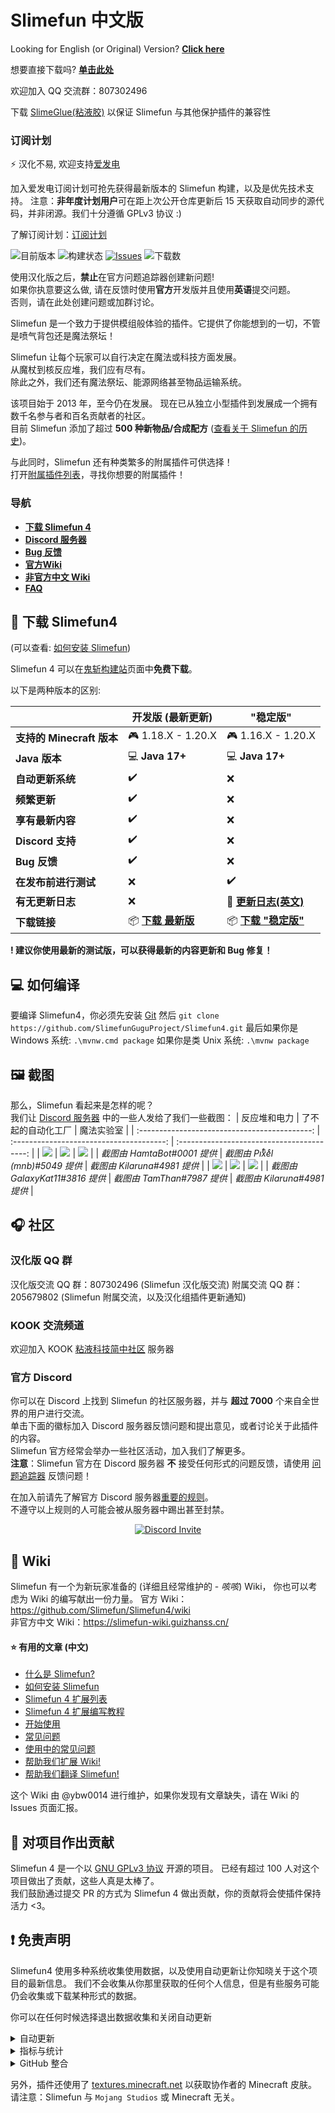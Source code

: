 # Slimefun 中文版

Looking for English (or Original) Version? [**Click here**](https://github.com/Slimefun/Slimefun4/)

想要直接下载吗? [**单击此处**](https://github.com/SlimefunGuguProject/Slimefun4/blob/master/README.md#floppy_disk-下载-slimefun4)

欢迎加入 QQ 交流群：807302496

下载 [SlimeGlue(粘液胶)](https://github.com/Xzavier0722/SlimeGlue/) 以保证 Slimefun 与其他保护插件的兼容性

### 订阅计划

⚡ 汉化不易, 欢迎支持[爱发电](https://afdian.net/a/nora1ncity)

加入爱发电订阅计划可抢先获得最新版本的 Slimefun 构建，以及是优先技术支持。
注意：**非年度计划用户**可在距上次公开仓库更新后 15 天获取自动同步的源代码，并非闭源。我们十分遵循 GPLv3 协议 :)

了解订阅计划：[订阅计划](https://builds.guizhanss.com/sf-subscription)

![目前版本](https://img.shields.io/github/v/release/SlimefunGuguProject/Slimefun4?include_prereleases)
![构建状态](https://builds.guizhanss.com/SlimefunGuguProject/Slimefun4/master/badge.svg)
[![Issues](https://img.shields.io/github/issues/SlimefunGuguProject/Slimefun4.svg?style=popout)](https://github.com/SlimefunGuguProject/Slimefun4/issues)
![下载数](https://img.shields.io/github/downloads/SlimefunGuguProject/Slimefun4/total)

使用汉化版之后，**禁止**在官方问题追踪器创建新问题!  
如果你执意要这么做, 请在反馈时使用**官方**开发版并且使用**英语**提交问题。  
否则，请在此处创建问题或加群讨论。

Slimefun 是一个致力于提供模组般体验的插件。它提供了你能想到的一切，不管是喷气背包还是魔法祭坛！

Slimefun 让每个玩家可以自行决定在魔法或科技方面发展。  
从魔杖到核反应堆，我们应有尽有。  
除此之外，我们还有魔法祭坛、能源网络甚至物品运输系统。

该项目始于 2013 年，至今仍在发展。
现在已从独立小型插件到发展成一个拥有数千名参与者和百名贡献者的社区。  
目前 Slimefun 添加了超过 **500 种新物品/合成配方**
([查看关于 Slimefun 的历史](https://slimefun-wiki.guizhanss.cn/Slimefun-in-a-nutshell))。

与此同时，Slimefun 还有种类繁多的附属插件可供选择！<br>
打开[附属插件列表](https://slimefun-wiki.guizhanss.cn/Addons)，寻找你想要的附属插件！

### 导航

* **[下载 Slimefun 4](#floppy_disk-下载-slimefun4)**
* **[Discord 服务器](#discord)**
* **[Bug 反馈](https://github.com/SlimefunGuguProject/Slimefun4/issues)**
* **[官方Wiki](https://github.com/Slimefun/Slimefun4/wiki)**
* **[非官方中文 Wiki](https://slimefun-wiki.guizhanss.cn/)**
* **[FAQ](https://slimefun-wiki.guizhanss.cn/FAQ)**

## :floppy_disk: 下载 Slimefun4

(可以查看: [如何安装 Slimefun](https://slimefun-wiki.guizhanss.cn/Installing-Slimefun))

Slimefun 4 可以在[鬼斩构建站](https://builds.guizhanss.com)页面中**免费下载**。

以下是两种版本的区别:

|                      | 开发版 (最新更新)                                                                                | "稳定版"                                                                                 |
|----------------------|-------------------------------------------------------------------------------------------|---------------------------------------------------------------------------------------|
| **支持的 Minecraft 版本** | :video_game: 1.18.X - 1.20.X                                                              | :video_game: 1.16.X - 1.20.X                                                          |
| **Java 版本**          | :computer: **Java 17+**                                                                   | :computer: **Java 17+**                                                               |
| **自动更新系统**           | :heavy_check_mark:                                                                        | :x:                                                                                   |
| **频繁更新**             | :heavy_check_mark:                                                                        | :x:                                                                                   |
| **享有最新内容**           | :heavy_check_mark:                                                                        | :x:                                                                                   |
| **Discord 支持**       | :heavy_check_mark:                                                                        | :x:                                                                                   |
| **Bug 反馈**           | :heavy_check_mark:                                                                        | :x:                                                                                   |
| **在发布前进行测试**         | :x:                                                                                       | :heavy_check_mark:                                                                    |
| **有无更新日志**           | :x:                                                                                       | :memo: **[更新日志(英文)](https://github.com/Slimefun/Slimefun4/blob/master/CHANGELOG.md)** |
| **下载链接**             | :package: **[下载 最新版](https://builds.guizhanss.com/SlimefunGuguProject/Slimefun4/master)** | :package: **[下载 "稳定版"](https://builds.guizhanss.com/SlimefunGuguProject/Slimefun4/release)** |

**! 建议你使用最新的测试版，可以获得最新的内容更新和 Bug 修复！**

## :computer: 如何编译
要编译 Slimefun4，你必须先安装 [Git](https://git-scm.com/)
然后 `git clone https://github.com/SlimefunGuguProject/Slimefun4.git`
最后如果你是 Windows 系统: `.\mvnw.cmd package`
如果你是类 Unix 系统: `.\mvnw package`

## :framed_picture: 截图

那么，Slimefun 看起来是怎样的呢？<br>
我们让 [Discord 服务器](#discord) 中的一些人发给了我们一些截图：
| 反应堆和电力 | 了不起的自动化工厂 | 魔法实验室 |
| :-------------------------------------------: | :--------------------------------------: | :----------------------------------------: |
| ![](https://raw.githubusercontent.com/Slimefun/Slimefun-Wiki/master/images/showcase1.png) | ![](https://raw.githubusercontent.com/Slimefun/Slimefun-Wiki/master/images/showcase6.png) | ![](https://raw.githubusercontent.com/Slimefun/Slimefun-Wiki/master/images/showcase5.png) |
| *截图由 HamtaBot#0001 提供* | *截图由 Piͭxͪeͤl (mnb)#5049 提供* | *截图由 Kilaruna#4981 提供* |
| ![](https://raw.githubusercontent.com/Slimefun/Slimefun-Wiki/master/images/showcase4.png) | ![](https://raw.githubusercontent.com/Slimefun/Slimefun-Wiki/master/images/showcase3.png) | ![](https://raw.githubusercontent.com/Slimefun/Slimefun-Wiki/master/images/showcase2.png) |
| *截图由 GalaxyKat11#3816 提供* | *截图由 TamThan#7987 提供* | *截图由 Kilaruna#4981 提供* |

## :headphones: 社区

### 汉化版 QQ 群

汉化版交流 QQ 群：807302496 (Slimefun 汉化版交流)
附属交流 QQ 群：205679802 (Slimefun 附属交流，以及汉化组插件更新通知)

### KOOK 交流频道

欢迎加入 KOOK [粘液科技简中社区](https://kook.top/oqZwh8) 服务器

### 官方 Discord

你可以在 Discord 上找到 Slimefun 的社区服务器，并与 **超过 7000** 个来自全世界的用户进行交流。  
单击下面的徽标加入 Discord 服务器反馈问题和提出意见，或者讨论关于此插件的内容。  
Slimefun 官方经常会举办一些社区活动，加入我们了解更多。  
**注意**：Slimefun 官方在 Discord 服务器 **不**
接受任何形式的问题反馈，请使用 [问题追踪器](https://github.com/SlimefunGuguProject/Slimefun4/issues) 反馈问题！

在加入前请先了解官方 Discord 服务器[重要的规则](https://github.com/Slimefun/Slimefun4/wiki/Discord-Rules)。  
不遵守以上规则的人可能会被从服务器中踢出甚至封禁。

<p align="center">
  <a href="https://discord.gg/slimefun">
    <img src="https://discordapp.com/api/guilds/565557184348422174/widget.png?style=banner3" alt="Discord Invite"/>
  </a>
</p>

## :open_book: Wiki

Slimefun 有一个为新玩家准备的 (详细且经常维护的 - *咳咳*) Wiki，
你也可以考虑为 Wiki 的编写献出一份力量。
官方 Wiki：https://github.com/Slimefun/Slimefun4/wiki  
非官方中文 Wiki：https://slimefun-wiki.guizhanss.cn/

#### :star: 有用的文章 (中文)

* [什么是 Slimefun?](https://slimefun-wiki.guizhanss.cn/Slimefun-in-a-nutshell)
* [如何安装 Slimefun](https://slimefun-wiki.guizhanss.cn/Installing-Slimefun)
* [Slimefun 4 扩展列表](https://slimefun-wiki.guizhanss.cn/Addons)
* [Slimefun 4 扩展编写教程](https://slimefun-wiki.guizhanss.cn/Developer-Guide)
* [开始使用](https://slimefun-wiki.guizhanss.cn/Getting-Started)
* [常见问题](https://slimefun-wiki.guizhanss.cn/FAQ)
* [使用中的常见问题](https://slimefun-wiki.guizhanss.cn/Common-Issues)
* [帮助我们扩展 Wiki!](https://slimefun-wiki.guizhanss.cn/Expanding-the-Wiki)
* [帮助我们翻译 Slimefun!](https://slimefun-wiki.guizhanss.cn/Translating-Slimefun)

这个 Wiki 由 @ybw0014 进行维护，如果你发现有文章缺失，请在 Wiki 的 Issues 页面汇报。

## :handshake: 对项目作出贡献

Slimefun 4 是一个以 [GNU GPLv3 协议](https://github.com/Slimefun/Slimefun4/blob/master/LICENSE) 开源的项目。
已经有超过 100 人对这个项目做出了贡献，这些人真是太棒了。  
我们鼓励通过提交 PR 的方式为 Slimefun 4 做出贡献，你的贡献将会使插件保持活力 <3。

## :exclamation: 免责声明

Slimefun4 使用多种系统收集使用数据，以及使用自动更新让你知晓关于这个项目的最新信息。
我们不会收集从你那里获取的任何个人信息，但是有些服务可能仍会收集或下载某种形式的数据。

你可以在任何时候选择退出数据收集和关闭自动更新

<details>
  <summary>自动更新</summary>

Slimefun 汉化版 使用 Github API + GuizhanBuild API 以检测和下载更新。  
这一功能被默认启用，但你可以在 `/plugins/Slimefun/config.yml` 里选择关闭。  
我们强烈推荐你使用自动更新，以确保你能获得最新功能/修复的更新。

</details>

<details>
  <summary>指标与统计</summary>

Slimefun4 使用 [bStats](https://bstats.org/plugin/bukkit/Slimefun/4574) 收集关于插件的匿名信息。  
这些仅是为了统计目的，因为我们对服务器和玩家如何使用插件很感兴趣。  
所有公开的数据均为匿名，我们绝对无法根据上报的数据追溯到某个服务器或是某个玩家。  
所有收集的数据均可公开访问: https://bstats.org/plugin/bukkit/Slimefun/4574

你也可以在 `/plugins/bStats/config.yml` 下关闭数据收集。  
了解更多请查看 [bStats 隐私政策](https://bstats.org/privacy-policy)。

</details>

<details>
  <summary>GitHub 整合</summary>

Slimefun4 使用 [GitHub API](https://api.github.com/) 收集关于此开源项目的使用数据。  
请放心，你的 Minecraft 服务器信息不会被发送到 Github。

这些信息包括但不限于

* 协作者列表，TA 们的用户名和个人主页链接 (来自仓库`Slimefun/Slimefun4`、`Slimefun/Slimefun-Wiki`和`Slimefun/Resourcepack`)
* 仓库中开启的问题的数量
* 仓库中待定合并请求的数量
* 仓库的 Star 数量
* 仓库的分支数量
* 仓库的代码大小
* 仓库中代码上次提交的日期

  </details>

另外，插件还使用了 [textures.minecraft.net](https://www.minecraft.net/en-us) 以获取协作者的 Minecraft 皮肤。  
请注意：Slimefun 与 `Mojang Studios` 或 Minecraft 无关。

